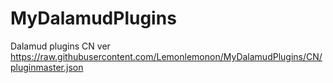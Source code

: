 # MyDalamudPlugins
Dalamud plugins CN ver
https://raw.githubusercontent.com/Lemonlemonon/MyDalamudPlugins/CN/pluginmaster.json
